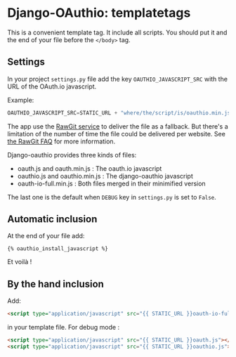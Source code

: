 # Django-OAuthio: templatetags

This is a convenient template tag. It include all scripts. You should put it and the end of your file
before the `</body>` tag.

## Settings

In your project `settings.py` file add the key `OAUTHIO_JAVASCRIPT_SRC` with the URL of the OAuth.io javascript. 

Example:

```python
OAUTHIO_JAVASCRIPT_SRC=STATIC_URL + "where/the/script/is/oauthio.min.js
```

The app use the [RawGit service](https://rawgit.com/) to deliver the file as a fallback. But there's a limitation
of the number of time the file could be delivered per website. See [the RawGit FAQ]() for more information.

Django-oauthio provides three kinds of files:

* oauth.js and oauth.min.js : The oauth.io javascript
* oauthio.js and oauthio.min.js : The django-oauthio javascript
* oauth-io-full.min.js : Both files merged in their minimified version

The last one is the default when `DEBUG` key in `settings.py` is set to `False`.

## Automatic inclusion

At the end of your file add:
```
{% oauthio_install_javascript %}
```

Et voilà !


## By the hand inclusion

Add:
```html
<script type="application/javascript" src="{{ STATIC_URL }}oauth-io-full-min.js"></script>
```

in your template file. For debug mode : 

```html
<script type="application/javascript" src="{{ STATIC_URL }}oauth.js"></script>
<script type="application/javascript" src="{{ STATIC_URL }}oauthio.js"></script>
```

